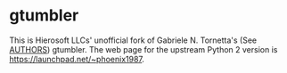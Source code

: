 # gtumbler

This is Hierosoft LLCs' unofficial fork of Gabriele N. Tornetta's (See [AUTHORS](AUTHORS)) gtumbler. The web page for the upstream Python 2 version is <https://launchpad.net/~phoenix1987>.

